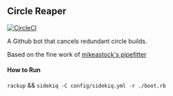 ## Circle Reaper

[![CircleCI](https://circleci.com/gh/mikestephens/circle_reaper/tree/master.svg?style=svg)](https://circleci.com/gh/mikestephens/circle_reaper/tree/master)

A Github bot that cancels redundant circle builds.


Based on the fine work of [mikeastock's pipefitter](https://github.com/mikeastock/pipefitter)


#### How to Run
`rackup` && `sidekiq -C config/sidekiq.yml -r ./boot.rb`
